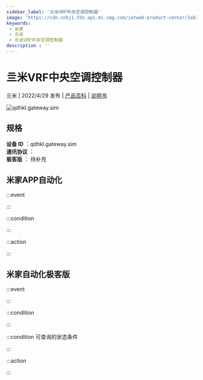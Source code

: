 ```yaml
---
sidebar_label: '亖米VRF中央空调控制器'
image: 'https://cdn.cnbj1.fds.api.mi-img.com/iotweb-product-center/1eb333461c251bbaebad2130ad0856e7_1650337233910.png?GalaxyAccessKeyId=AKVGLQWBOVIRQ3XLEW&Expires=9223372036854775807&Signature=AHcmhCnLGzBgHzXya3qdP1xiapQ='
keywords: 
 - 米家
 - 亖米
 - 亖米VRF中央空调控制器
description : ''
---
```

# 亖米VRF中央空调控制器

亖米 | 2022/4/29 发布 | [产品百科](https://home.mi.com/webapp/content/baike/product/index.html?model=qdhkl.gateway.sim/) | [说明书](https://home.mi.com/views/introduction.html?model=qdhkl.gateway.sim&region=cn)

![qdhkl.gateway.sim](https://cdn.cnbj1.fds.api.mi-img.com/iotweb-product-center/1eb333461c251bbaebad2130ad0856e7_1650337233910.png?GalaxyAccessKeyId=AKVGLQWBOVIRQ3XLEW&Expires=9223372036854775807&Signature=AHcmhCnLGzBgHzXya3qdP1xiapQ=)

## 规格  
> 
**设备 ID** ：qdhkl.gateway.sim  
**通讯协议** ：  
**极客版**  ： 待补充 


## 米家APP自动化  

:::event  

:::

:::condition  

:::

:::action   

:::

## 米家自动化极客版  

:::event  

:::

:::condition  

:::

:::condition 可查询的状态条件  

:::

:::action  

:::

        
